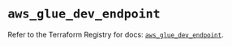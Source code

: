 # `aws_glue_dev_endpoint`

Refer to the Terraform Registry for docs: [`aws_glue_dev_endpoint`](https://registry.terraform.io/providers/hashicorp/aws/3.76.1/docs/resources/glue_dev_endpoint).
